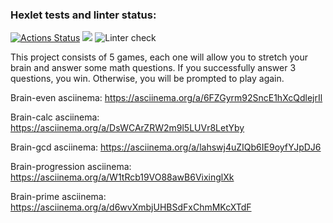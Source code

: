 ### Hexlet tests and linter status:
[![Actions Status](https://github.com/valentmarty/python-project-lvl1/workflows/hexlet-check/badge.svg)](https://github.com/valentmarty/python-project-lvl1/actions)
<a href="https://codeclimate.com/github/codeclimate/codeclimate/maintainability"><img src="https://api.codeclimate.com/v1/badges/a99a88d28ad37a79dbf6/maintainability" /></a>
![Linter check](https://github.com/valentmarty/python-project-lvl1/workflows/flake8-linter-check/badge.svg)

This project consists of 5 games, each one will allow you to stretch your brain and answer some math questions.
If you successfully answer 3 questions, you win. Otherwise, you will be prompted to play again.

Brain-even asciinema:
https://asciinema.org/a/6FZGyrm92SncE1hXcQdlejrIl

Brain-calc asciinema:
https://asciinema.org/a/DsWCArZRW2m9l5LUVr8LetYby

Brain-gcd asciinema:
https://asciinema.org/a/lahswj4uZIQb6IE9oyfYJpDJ6

Brain-progression asciinema:
 https://asciinema.org/a/W1tRcb19VO88awB6VixinglXk
 
Brain-prime asciinema: 
 https://asciinema.org/a/d6wvXmbjUHBSdFxChmMKcXTdF
